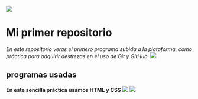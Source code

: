 ![](https://cdn-icons.flaticon.com/png/128/186/premium/186226.png?token=exp=1644356528~hmac=72a5970ce25acfe55de1a6cd8b2d1deb)![]()
# **Mi primer repositorio**
*En este repositorio veras el primero programa subida a la plataforma, como práctica para adquirir destrezas en el uso de Git y GitHub.*  ![](https://n6x9y4s3.rocketcdn.me/wp-content/uploads/2020/11/programador-1024x683.jpg)

## programas usadas
**En este sencilla práctica usamos HTML y CSS**
![](https://cdn-icons-png.flaticon.com/128/5968/5968267.png) ![](https://cdn-icons-png.flaticon.com/128/5968/5968242.png)
